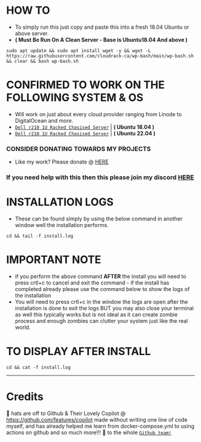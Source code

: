# HOW TO
- To simply run this just copy and paste this into a fresh 18.04 Ubuntu or above server.
- **( Must Be Run On A Clean Server - Base is Ubuntu18.04 And above )**
```shell
sudo apt update && sudo apt install wget -y && wget -L https://raw.githubusercontent.com/cloudrack-ca/wp-bash/main/wp-bash.sh && clear && bash wp-bash.sh
```

# CONFIRMED TO WORK ON THE FOLLOWING SYSTEM & OS 
- Will work on just about every cloud provider ranging from Linode to DigitalOcean and more.
- [`Dell r210 1U Racked Chasised Server`](https://i.dell.com/sites/csdocuments/Shared-Content_data-Sheets_Documents/en/R210-SpecSheet.pdf) | **( Ubuntu 18.04 )**
- [`Dell r210 1U Racked Chasised Server`](https://i.dell.com/sites/csdocuments/Shared-Content_data-Sheets_Documents/en/R210-SpecSheet.pdf) | **( Ubuntu 22.04 )**
 
### CONSIDER DONATING TOWARDS MY PROJECTS
 - Like my work? Please donate @ [HERE](https://donatebot.io/checkout/1154471425663574039?buyer=142025929454125056)
   
###  If you need help with this then this please join my discord [**HERE**](https://join.cloudrack.ca)

# INSTALLATION LOGS
- These can be found simply by using the below command in another window well the installation performs.
```shell
cd && tail -f install.log
```
# **IMPORTANT NOTE**
  - if you perform the above command **AFTER** the install you will need to press crtl+c to cancel and exit the command - if the install has completed already please use the command below to show the logs of the installation
  - You will need to press crtl+c in the window the logs are open after the installation is done to exit the logs BUT you may also close your terminal as well this typically works but is not ideal as it can create zombie process and enough zombies can clutter your system just like the real world.
  
# TO DISPLAY AFTER INSTALL
```shell
cd && cat -f install.log
```
  

---
# Credits
🎩 hats are off to Github & Their Lovely Copilot @ https://github.com/features/copilot made without writing one line of code myself, and has already helped me learn from docker-compose.yml to using actions on github and so much more!!! 💖 to the whole [`Github team!`](https://github.com/team)
